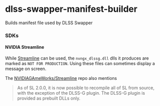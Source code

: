 # dlss-swapper-manifest-builder
Builds manifest file used by DLSS Swapper


### SDKs

#### NVIDIA Streamline
While [Streamline](https://github.com/NVIDIAGameWorks/Streamline) can be used, the `nvngx_dlssg.dll` dlls it produces are marked as `NOT FOR PRODUCTION`. Using these files can sometimes display a message on screen.

The [NVIDIAGAmeWorks/Streamline](https://github.com/NVIDIAGameWorks/Streamline) repo also mentions

> As of SL 2.0.0, it is now possible to recompile all of SL from source, with the exception of the DLSS-G plugin. The DLSS-G plugin is provided as prebuilt DLLs only.